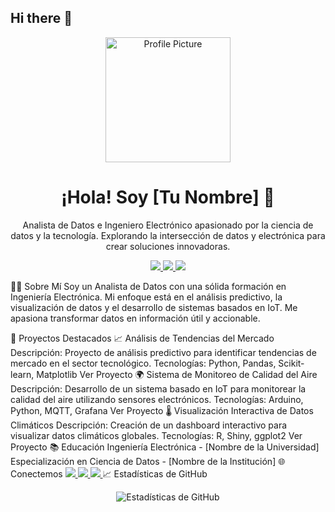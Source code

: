 ## Hi there 👋

<p align="center">
  <img src="https://your-profile-image-url.com" alt="Profile Picture" width="200" />
</p>
<h1 align="center">¡Hola! Soy [Tu Nombre] 👋</h1>
<p align="center">
  Analista de Datos e Ingeniero Electrónico apasionado por la ciencia de datos y la tecnología. Explorando la intersección de datos y electrónica para crear soluciones innovadoras.
</p>
<p align="center">
  <a href="https://www.linkedin.com/in/tu-usuario/">
    <img src="https://img.shields.io/badge/-LinkedIn-blue?style=flat-square&logo=LinkedIn&logoColor=white&link=https://www.linkedin.com/in/tu-usuario/" />
  </a>
  <a href="https://twitter.com/tu-usuario">
    <img src="https://img.shields.io/badge/-Twitter-blue?style=flat-square&logo=Twitter&logoColor=white&link=https://twitter.com/tu-usuario" />
  </a>
  <a href="mailto:tu-email@ejemplo.com">
    <img src="https://img.shields.io/badge/-Email-c14438?style=flat-square&logo=Gmail&logoColor=white&link=mailto:tu-email@ejemplo.com" />
  </a>
</p>
👨‍💻 Sobre Mí
Soy un Analista de Datos con una sólida formación en Ingeniería Electrónica. Mi enfoque está en el análisis predictivo, la visualización de datos y el desarrollo de sistemas basados en IoT. Me apasiona transformar datos en información útil y accionable.

🚀 Proyectos Destacados
📈 Análisis de Tendencias del Mercado
Descripción: Proyecto de análisis predictivo para identificar tendencias de mercado en el sector tecnológico.
Tecnologías: Python, Pandas, Scikit-learn, Matplotlib
Ver Proyecto
🌍 Sistema de Monitoreo de Calidad del Aire
Descripción: Desarrollo de un sistema basado en IoT para monitorear la calidad del aire utilizando sensores electrónicos.
Tecnologías: Arduino, Python, MQTT, Grafana
Ver Proyecto
🌡️ Visualización Interactiva de Datos Climáticos
Descripción: Creación de un dashboard interactivo para visualizar datos climáticos globales.
Tecnologías: R, Shiny, ggplot2
Ver Proyecto
📚 Educación
Ingeniería Electrónica - [Nombre de la Universidad]
Especialización en Ciencia de Datos - [Nombre de la Institución]
🌐 Conectemos
<a href="https://www.linkedin.com/in/tu-usuario/">
  <img src="https://img.shields.io/badge/-LinkedIn-blue?style=flat-square&logo=LinkedIn&logoColor=white&link=https://www.linkedin.com/in/tu-usuario/" />
</a>
<a href="https://twitter.com/tu-usuario">
  <img src="https://img.shields.io/badge/-Twitter-blue?style=flat-square&logo=Twitter&logoColor=white&link=https://twitter.com/tu-usuario" />
</a>
<a href="mailto:tu-email@ejemplo.com">
  <img src="https://img.shields.io/badge/-Email-c14438?style=flat-square&logo=Gmail&logoColor=white&link=mailto:tu-email@ejemplo.com" />
</a>
📈 Estadísticas de GitHub
<p align="center">
  <img src="https://github-readme-stats.vercel.app/api?username=tu-usuario&show_icons=true&theme=radical" alt="Estadísticas de GitHub" />
</p>
